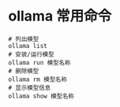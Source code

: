 # ollama 常用命令

```shell
# 列出模型
ollama list
# 安装/运行模型
ollama run 模型名称
# 删除模型
ollama rm 模型名称
# 显示模型信息
ollama show 模型名称
```
